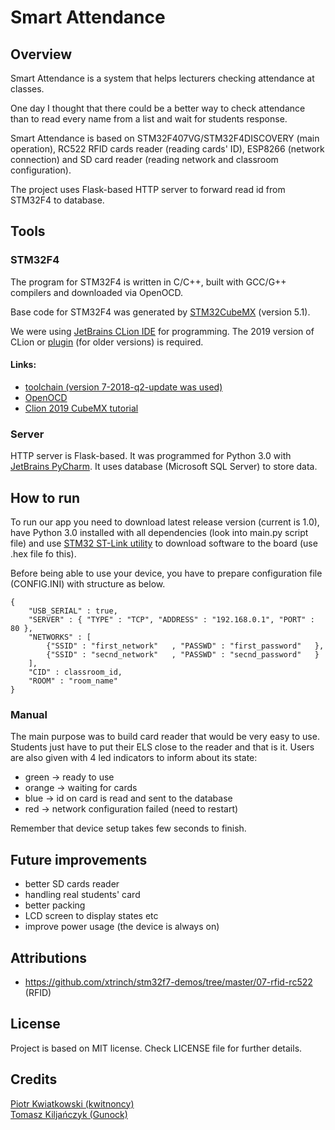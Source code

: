 # Smart Attendance

## Overview
Smart Attendance is a system that helps lecturers checking attendance at classes.

One day I thought that there could be a better way to check attendance than to read every name from a list and wait for 
students response.  

Smart Attendance is based on STM32F407VG/STM32F4DISCOVERY (main operation), RC522 RFID cards reader (reading cards' ID), 
ESP8266 (network connection) and SD card reader (reading network and classroom configuration).

The project uses Flask-based HTTP server to forward read id from STM32F4 to database.

## Tools
### STM32F4
The program for STM32F4 is written in C/C++, built with GCC/G++ compilers and downloaded via OpenOCD.<br>

Base code for STM32F4 was generated by [STM32CubeMX](https://www.st.com/en/development-tools/stm32cubemx.html) (version 5.1).<br>

We were using [JetBrains CLion IDE](https://www.jetbrains.com/clion/) for programming. The 2019 version of CLion or [plugin](https://plugins.jetbrains.com/plugin/10115-openocd--stm32cubemx-support-for-arm-embedded-development) (for older versions) is required.

#### Links:
- [toolchain (version 7-2018-q2-update was used)](https://developer.arm.com/tools-and-software/open-source-software/developer-tools/gnu-toolchain/gnu-rm/downloads)
- [OpenOCD](https://github.com/gnu-mcu-eclipse/openocd/releases)
- [Clion 2019 CubeMX tutorial](https://blog.jetbrains.com/clion/2019/02/clion-2019-1-eap-clion-for-embedded-development-part-iii/)

### Server
HTTP server is Flask-based. It was programmed for Python 3.0 with [JetBrains PyCharm](https://www.jetbrains.com/pycharm/). It uses database (Microsoft SQL Server) to store data.

## How to run
To run our app you need to download latest release version (current is 1.0), have Python 3.0 installed with all dependencies (look into main.py script file) and use [STM32 ST-Link utility](https://www.st.com/en/development-tools/stsw-link004.html) to download software to the board (use .hex file fo this).

Before being able to use your device, you have to prepare configuration file (CONFIG.INI) with structure as below.
```
{
	"USB_SERIAL" : true,
	"SERVER" : { "TYPE" : "TCP", "ADDRESS" : "192.168.0.1", "PORT" : 80 },
	"NETWORKS" : [
		{"SSID" : "first_network"	, "PASSWD" : "first_password"	},
		{"SSID" : "secnd_network"	, "PASSWD" : "secnd_password"	}
	],
	"CID" : classroom_id,
	"ROOM" : "room_name"
}
```

### Manual
The main purpose was to build card reader that would be very easy to use. Students just have to put their ELS close to the reader and that is it. Users are also given with 4 led indicators to inform about its state:
- green -> ready to use
- orange -> waiting for cards
- blue -> id on card is read and sent to the database
- red -> network configuration failed (need to restart)

Remember that device setup takes few seconds to finish.
     
## Future improvements
- better SD cards reader
- handling real students' card
- better packing 
- LCD screen to display states etc
- improve power usage (the device is always on)
## Attributions
- https://github.com/xtrinch/stm32f7-demos/tree/master/07-rfid-rc522 (RFID)
## License
Project is based on MIT license. Check LICENSE file for further details.
     
## Credits
[Piotr Kwiatkowski (kwitnoncy)](https://github.com/kwitnoncy)<br>
[Tomasz Kiljańczyk (Gunock)](https://github.com/Gunock)
